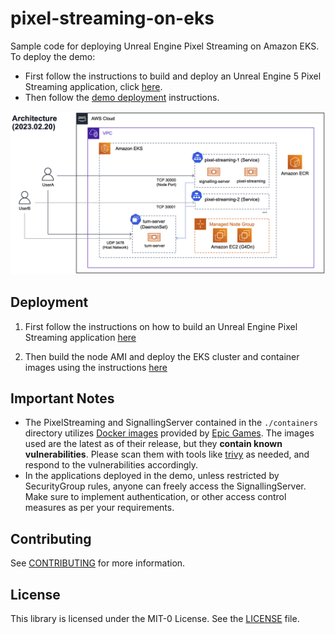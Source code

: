 # pixel-streaming-on-eks

Sample code for deploying Unreal Engine Pixel Streaming on Amazon EKS. To deploy the demo:

- First follow the instructions to build and deploy an Unreal Engine 5 Pixel Streaming application, click [here](docs/UNREAL_ENGINE_EN.md).
- Then follow the [demo deployment](docs/DEPLOY_DEMO.md) instructions.

![](./architecture.png "Architecture diagram showing how users connect to the signalling-server in the Amazon EKS clustr and use the turn-server to access pixel stream container running the Unreal Engine application.")

## Deployment

1. First follow the instructions on how to build an Unreal Engine Pixel Streaming application [here](./docs/UNREAL_ENGINE_EN.md)

2. Then build the node AMI and deploy the EKS cluster and container images using the instructions [here](./docs/DEPLOY_DEMO.md)


## Important Notes
- The PixelStreaming and SignallingServer contained in the `./containers` directory utilizes [Docker images](https://github.com/orgs/epicgames/packages/container/package/unreal-engine) provided by [Epic Games](https://github.com/EpicGamesExt/PixelStreamingInfrastructure?tab=readme-ov-file). 
The images used are the latest as of their release, but they **contain known vulnerabilities**. Please scan them with tools like [trivy](https://github.com/aquasecurity/trivy) as needed, and respond to the vulnerabilities accordingly.
- In the applications deployed in the demo, unless restricted by SecurityGroup rules, anyone can freely access the SignallingServer. Make sure to implement authentication, or other access control measures as per your requirements.

## Contributing

See [CONTRIBUTING](CONTRIBUTING.md#security-issue-notifications) for more information.

## License

This library is licensed under the MIT-0 License. See the [LICENSE](LICENSE) file.

